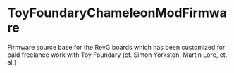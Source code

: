 # ToyFoundaryChameleonModFirmware
Firmware source base for the RevG boards which has been customized for paid freelance work with Toy Foundary (cf. Simon Yorkston, Martin Lore, et. al.)
